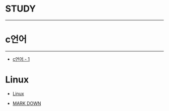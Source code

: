 # STUDY

---
# c언어
---
- [c언어 - 1](https://blog.naver.com/kimmin2_/222095431707)

  

# Linux
  - [Linux](https://blog.naver.com/kimmin2_/222115151717)
  
  - [MARK DOWN](https://github.com/kim-mini/STUDY/blob/main/markdown.md)
